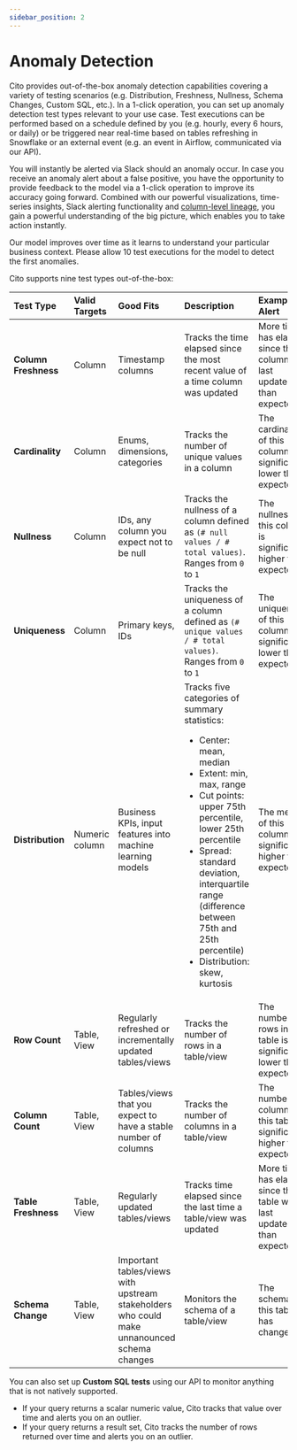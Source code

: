 ```yaml
---
sidebar_position: 2
---
```


# Anomaly Detection

Cito provides out-of-the-box anomaly detection capabilities covering a variety of testing scenarios (e.g. Distribution, Freshness, Nullness, Schema Changes, Custom SQL, etc.).
In a 1-click operation, you can set up anomaly detection test types relevant to your use case. Test executions can be performed based on a schedule defined by you (e.g. hourly, every 6 hours, or daily) or be triggered near real-time based on tables refreshing in Snowflake or an external event (e.g. an event in Airflow, communicated via our API).

You will instantly be alerted via Slack should an anomaly occur. In case you receive an anomaly alert about a false positive, you have the opportunity to provide feedback to the model via a 1-click operation to improve its accuracy going forward. Combined with our powerful visualizations, time-series insights, Slack alerting functionality and [column-level lineage](./column-level-lineage), you gain a powerful understanding of the big picture, which enables you to take action instantly.

Our model improves over time as it learns to understand your particular business context. Please allow 10 test executions for the model to detect the first anomalies.


Cito supports nine test types out-of-the-box:

| **Test Type** | **Valid Targets** | **Good Fits** | **Description** | **Example Alert** |
| :--- | :--- | :--- | :--- | :--- |
| **Column Freshness**	| Column |	Timestamp columns	| Tracks the time elapsed since the most recent value of a time column was updated | More time has elapsed since this column was last updated than expected
| **Cardinality**	| Column |	Enums, dimensions, categories	| Tracks the number of unique values in a column | The cardinality of this column is significantly lower than expected
| **Nullness** | Column	| IDs, any column you expect not to be null |	Tracks the nullness of a column defined as `(# null values / # total values)`. Ranges from `0` to `1`	| The nullness of this column is significantly higher than expected
| **Uniqueness** |	Column	| Primary keys, IDs	| Tracks the uniqueness of a column defined as `(# unique values / # total values)`. Ranges from `0` to `1`	| The uniqueness of this column is significantly lower than expected
| **Distribution** |	Numeric column | Business KPIs, input features into machine learning models	| Tracks five categories of summary statistics: <ul><li>Center: mean, median</li><li>Extent: min, max, range</li><li>Cut points: upper 75th percentile, lower 25th percentile</li><li>Spread: standard deviation, interquartile range (difference between 75th and 25th percentile)</li><li>Distribution: skew, kurtosis </li></ul>	| The mean of this column is significantly higher than expected
| **Row Count** | Table, View |	Regularly refreshed or incrementally updated tables/views	| Tracks the number of rows in a table/view	| The number of rows in this table is significantly lower than expected
| **Column Count** |	Table, View	| Tables/views that you expect to have a stable number of columns	| Tracks the number of columns in a table/view | The number of columns in this table is significantly higher than expected
| **Table Freshness** | Table, View	| Regularly updated tables/views | Tracks time elapsed since the last time a table/view was updated |	More time has elapsed since this table was last updated than expected
| **Schema Change**	| Table, View	| Important tables/views with upstream stakeholders who could make unnanounced schema changes | Monitors the schema of a table/view | The schema of this table has changed


You can also set up **Custom SQL tests** using our API to monitor anything that is not natively supported.
- If your query returns a scalar numeric value, Cito tracks that value over time and alerts you on an outlier.
- If your query returns a result set, Cito tracks the number of rows returned over time and alerts you on an outlier.
